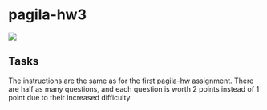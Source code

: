 # pagila-hw3
[![](https://github.com/curtissalinger/pagila-hw3/workflows/tests/badge.svg)](https://github.com/curtissalinger/pagila-hw3/actions?query=workflow%3Atests)

## Tasks

The instructions are the same as for the first [pagila-hw](https://github.com/mikeizbicki/pagila-hw) assignment.
There are half as many questions, and each question is worth 2 points instead of 1 point due to their increased difficulty.

